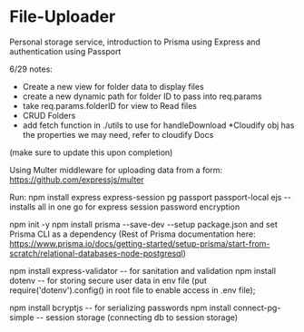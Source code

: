 # File-Uploader
Personal storage service, introduction to Prisma using Express and authentication using Passport

6/29 notes:
 - Create a new view for folder data to display files
 - create a new dynamic path for folder ID to pass into req.params
 - take req.params.folderID for view to Read files
 - CRUD Folders
 - add fetch function in ./utils to use for handleDownload
    *Cloudify obj has the properties we may need, refer to cloudify Docs
    

(make sure to update this upon completion)

Using Multer middleware for uploading data from a form: https://github.com/expressjs/multer 

Run: npm install express express-session pg passport passport-local ejs -- installs all in one go for express session password encryption

npm init -y
npm install prisma --save-dev  --setup package.json and set Prisma CLI as a dependency
(Rest of Prisma documentation here: https://www.prisma.io/docs/getting-started/setup-prisma/start-from-scratch/relational-databases-node-postgresql)

npm install express-validator -- for sanitation and validation npm install dotenv -- for storing secure user data in env file (put require('dotenv').config() in root file to enable access in .env file);

npm install bcryptjs -- for serializing passwords npm install connect-pg-simple -- session storage (connecting db to session storage)
